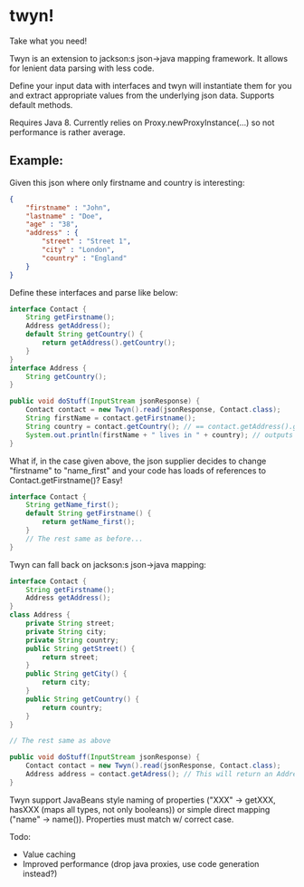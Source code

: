 twyn!
==============
Take what you need!

Twyn is an extension to jackson:s json->java mapping framework. It allows for lenient data parsing with less code.

Define your input data with interfaces and twyn will instantiate them for you and extract appropriate values from the underlying json data. Supports default methods.

Requires Java 8. Currently relies on Proxy.newProxyInstance(...) so not performance is rather average.

Example:
--------
Given this json where only firstname and country is interesting:
```json
{
	"firstname" : "John",
	"lastname" : "Doe",
	"age" : "38",
	"address" : {
		"street" : "Street 1",
		"city" : "London",
		"country" : "England"
	}
}
```
Define these interfaces and parse like below:
```java
interface Contact {
	String getFirstname();
	Address getAddress();
	default String getCountry() {
		return getAddress().getCountry();
	}
}
interface Address {
	String getCountry();
}

public void doStuff(InputStream jsonResponse) {
	Contact contact = new Twyn().read(jsonResponse, Contact.class);
	String firstName = contact.getFirstname();
	String country = contact.getCountry(); // == contact.getAddress().getCountry();
	System.out.println(firstName + " lives in " + country); // outputs "John lives in England"
}
```

What if, in the case given above, the json supplier decides to change "firstname" to "name_first" and your code has loads of references to Contact.getFirstname()? Easy!
```java
interface Contact {
	String getName_first();
	default String getFirstname() {
		return getName_first(); 
	}
	// The rest same as before...
}
```

Twyn can fall back on jackson:s json->java mapping:
```java
interface Contact {
	String getFirstname();
	Address getAddress();
}
class Address {
	private String street;
	private String city;
	private String country;
	public String getStreet() {
		return street;
	}
	public String getCity() {
		return city;
	}
	public String getCountry() {
		return country;
	}
}

// The rest same as above

public void doStuff(InputStream jsonResponse) {
	Contact contact = new Twyn().read(jsonResponse, Contact.class);
	Address address = contact.getAdress(); // This will return an Address instance by using the jackson java object mapper
}
```

Twyn support JavaBeans style naming of properties ("XXX" -> getXXX, hasXXX (maps all types, not only booleans)) or simple direct mapping ("name" -> name()). Properties must match w/ correct case. 

Todo:
* Value caching
* Improved performance (drop java proxies, use code generation instead?)
